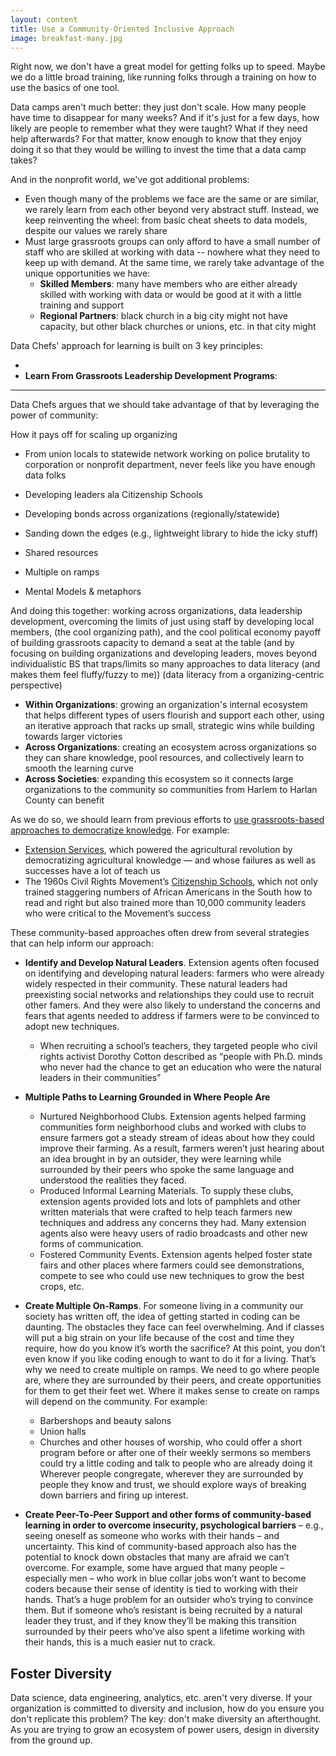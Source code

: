 ```yaml
---
layout: content
title: Use a Community-Oriented Inclusive Approach
image: breakfast-many.jpg
---
```


Right now, we don't have a great model for getting folks up to speed. Maybe we do a little broad training, like running folks through a training on how to use the basics of one tool.

Data camps aren't much better: they just don't scale. How many people have time to disappear for many weeks? And if it's just for a few days, how likely are people to remember what they were taught? What if they need help afterwards? For that matter, know enough to know that they enjoy doing it so that they would be willing to invest the time that a data camp takes?

And in the nonprofit world, we've got additional problems:
- Even though many of the problems we face are the same or are similar, we rarely learn from each other beyond very abstract stuff. Instead, we keep reinventing the wheel: from basic cheat sheets to data models, despite our values we rarely share
- Must large grassroots groups can only afford to have a small number of staff who are skilled at working with data -- nowhere what they need to keep up with demand. At the same time, we rarely take advantage of the unique opportunities we have:
  - __Skilled Members__: many have members who are either already skilled with working with data or would be good at it with a little training and support
  - __Regional Partners__: black church in a big city might not have capacity, but other black churches or unions, etc. in that city might


Data Chefs' approach for learning is built on 3 key principles:

- 
- __Learn From Grassroots Leadership Development Programs__:



<hr/>




Data Chefs argues that we should take advantage of that by leveraging the power of community:

How it pays off for scaling up organizing
- From union locals to statewide network working on police brutality to corporation or nonprofit department, never feels like you have enough data folks

- Developing leaders ala Citizenship Schools
- Developing bonds across organizations (regionally/statewide)

- Sanding down the edges (e.g., lightweight library to hide the icky stuff)
- Shared resources
- Multiple on ramps
- Mental Models & metaphors



And doing this together: working across organizations, data leadership development, overcoming the limits of just using staff by developing local members, (the cool organizing path), and the cool political economy payoff of building grassroots capacity to demand a seat at the table
(and by focusing on building organizations and developing leaders, moves beyond individualistic BS that traps/limits so many approaches to data literacy (and makes them feel fluffy/fuzzy to me)) (data literacy from a organizing-centric perspective)

 - __Within Organizations__: growing an organization's internal ecosystem that helps different types of users flourish and support each other, using an iterative approach that racks up small, strategic wins while building towards larger victories
 - __Across Organizations__: creating an ecosystem across organizations so they can share knowledge, pool resources, and collectively learn to smooth the learning curve
 - __Across Societies__: expanding this ecosystem so it connects large organizations to the community so communities from Harlem to Harlan County can benefit

As we do so, we should learn from previous efforts to [use grassroots-based approaches to democratize knowledge](https://toolkit.makersall.org/pages/50-support/10-community-support.html#create-). For example:
- [Extension Services](https://toolkit.makersall.org/pages/10-intro/30-extension-citizenship-schools.html), which powered the agricultural revolution by democratizing agricultural knowledge — and whose failures as well as successes have a lot of teach us
- The 1960s Civil Rights Movement’s [Citizenship Schools](https://toolkit.makersall.org/pages/70-civic/20-citizenship-schools.html), which not only trained staggering numbers of African Americans in the South how to read and right but also trained more than 10,000 community leaders who were critical to the Movement’s success

These community-based approaches often drew from several strategies that can help inform our approach:

- __Identify and Develop Natural Leaders__. Extension agents often focused on identifying and developing natural leaders: farmers who were already widely respected in their community. These natural leaders had preexisting social networks and relationships they could use to recruit other famers. And they were also likely to understand the concerns and fears that agents needed to address if farmers were to be convinced to adopt new techniques.  
  - When recruiting a school’s teachers, they targeted people who civil rights activist Dorothy Cotton described as “people with Ph.D. minds who never had the chance to get an education who were the natural leaders in their communities”

- __Multiple Paths to Learning Grounded in Where People Are__

  - Nurtured Neighborhood Clubs. Extension agents helped farming communities form neighborhood clubs and worked with clubs to ensure farmers got a steady stream of ideas about how they could improve their farming. As a result, farmers weren’t just hearing about an idea brought in by an outsider, they were learning while surrounded by their peers who spoke the same language and understood the realities they faced.
  - Produced Informal Learning Materials. To supply these clubs, extension agents provided lots and lots of pamphlets and other written materials that were crafted to help teach farmers new techniques and address any concerns they had. Many extension agents also were heavy users of radio broadcasts and other new forms of communication.
  - Fostered Community Events. Extension agents helped foster state fairs and other places where farmers could see demonstrations, compete to see who could use new techniques to grow the best crops, etc.

- __Create Multiple On-Ramps__.  For someone living in a community our society has written off, the idea of getting started in coding can be daunting. The obstacles they face can feel overwhelming. And if classes will put a big strain on your life because of the cost and time they require, how do you know it’s worth the sacrifice? At this point, you don’t even know if you like coding enough to want to do it for a living. That’s why we need to create multiple on ramps. We need to go where people are, where they are surrounded by their peers, and create opportunities for them to get their feet wet. Where it makes sense to create on ramps will depend on the community. For example:
  - Barbershops and beauty salons
  - Union halls
  - Churches and other houses of worship, who could offer a short program before or after one of their weekly sermons so members could try a little coding and talk to people who are already doing it
Wherever people congregate, wherever they are surrounded by people they know and trust, we should explore ways of breaking down barriers and firing up interest.

- __Create Peer-To-Peer Support and other forms of community-based learning in order to overcome insecurity, psychological barriers__ – e.g., seeing oneself as someone who works with their hands – and uncertainty. This kind of community-based approach also has the potential to knock down obstacles that many are afraid we can’t overcome. For example, some have argued that many people – especially men – who work in blue collar jobs won’t want to become coders because their sense of identity is tied to working with their hands. That’s a huge problem for an outsider who’s trying to convince them. But if someone who’s resistant is being recruited by a natural leader they trust, and if they know they’ll be making this transition surrounded by their peers who’ve also spent a lifetime working with their hands, this is a much easier nut to crack.

## Foster Diversity

Data science, data engineering, analytics, etc. aren't very diverse. If your organization is committed to diversity and inclusion, how do you ensure you don't replicate this problem?  The key: don't make diversity an afterthought. As you are trying to grow an ecosystem of power users, design in diversity from the ground up.
